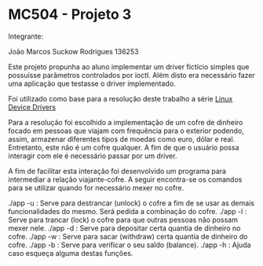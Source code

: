 MC504 - Projeto 3
=============

Integrante:

João Marcos Suckow Rodrigues   136253

Este projeto propunha ao aluno implementar um driver fictício simples que possuísse parâmetros controlados por ioctl. Além disto era necessário fazer uma aplicação que testasse o driver implementado.

Foi utilizado como base para a resolução deste trabalho a série [Linux Device Drivers](http://www.opensourceforu.com/tag/linux-device-drivers-series/)

Para a resolução foi escolhido a implementação de um cofre de dinheiro focado em pessoas que viajam com frequência para o exterior podendo, assim, armazenar diferentes tipos de moedas como euro, dólar e real. Entretanto, este não é um cofre qualquer. A fim de que o usuário possa interagir com ele é necessário passar por um driver.

A fim de facilitar esta interação foi desenvolvido um programa para intermediar a relação viajante-cofre. A seguir encontra-se os comandos para se utilizar quando for necessário mexer no cofre.

./app -u : Serve para destrancar (unlock) o cofre a fim de se usar as demais funcionalidades do mesmo. Será pedida a combinação do cofre.
./app -l : Serve para trancar (lock) o cofre para que outras pessoas não possam mexer nele.
./app -d : Serve para depositar certa quantia de dinheiro no cofre.
./app -w : Serve para sacar (withdraw) certa quantia de dinheiro do cofre.
./app -b : Serve para verificar o seu saldo (balance).
./app -h : Ajuda caso esqueça alguma destas funções.


